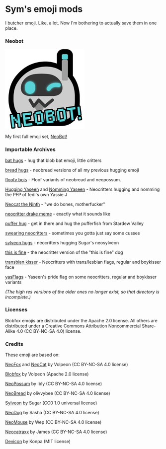 # Sym's emoji mods

I butcher emoji. Like, a lot. Now I'm bothering to actually save them in one place.

### Neobot

![a blobby gray robot with glowing cyan eyes on a display screen, and an antenna with a cyan light at the tip, winking happily](neobot.png)

My first full emoji set, [NeoBot!](https://github.com/SymTrkl/emoji/releases/tag/neobot)

### Importable Archives

[bat hugs](https://github.com/SymTrkl/emoji/releases/tag/hug_bat) - hug that blob bat emoji, little critters

[bread hugs](https://github.com/SymTrkl/emoji/releases/tag/sylveon_hugs) - neobread versions of all my previous hugging emoji

[floofy bois](https://github.com/SymTrkl/emoji/releases/tag/floofy_bois) - Floof variants of neobread and neopossum.

[Hugging Yaseen](https://github.com/SymTrkl/emoji/releases/tag/yashug1.0) and [Nomming Yaseen](https://github.com/SymTrkl/emoji/releases/tag/nom_yas) - Neocritters hugging and nomming the PFP of fedi's own Yassie J

[Neocat the Ninth](https://github.com/SymTrkl/emoji/releases/tag/neogriddle) - "we do bones, motherfucker"

[neocritter drake meme](https://github.com/SymTrkl/emoji/releases/tag/neocritter_drake) - exactly what it sounds like

[puffer hug](https://github.com/SymTrkl/emoji/releases/tag/puffer_hug) - get in there and hug the pufferfish from Stardew Valley

[swearing neocritters](https://github.com/SymTrkl/emoji/releases/tag/swearing_critters) - sometimes you gotta just say some cusses

[sylveon hugs](https://github.com/SymTrkl/emoji/releases/tag/sylveon_hugs) - neocritters hugging Sugar's neosylveon

[this is fine](https://github.com/SymTrkl/emoji/releases/tag/this_is_fine) - the neocritter version of the "this is fine" dog

[transbian kisser](https://github.com/SymTrkl/emoji/releases/tag/transbian_kisser) - Neocritters with trans/lesbian flags, regular and boykisser face

[yasFlags](https://github.com/SymTrkl/emoji/releases/tag/yasFlags) - Yaseen's pride flag on some neocritters, regular and boykisser variants

*(The high res versions of the older ones no longer exist, so that directory is incomplete.)*

### Licenses

Blobfox emojis are distributed under the Apache 2.0 license. All others are distributed under a Creative Commons Attribution Noncommercial Share-Alike 4.0 (CC BY-NC-SA 4.0) license.

### Credits

These emoji are based on:

[NeoFox](https://volpeon.ink/emojis/neofox) and [NeoCat](https://volpeon.ink/emojis/neocat) by Volpeon (CC BY-NC-SA 4.0 license)

[Blobfox](https://volpeon.ink/emojis/blobfox) by Volpeon (Apache 2.0 license)

[NeoPossum](https://skunks.gay/downloads) by Ibly (CC BY-NC-SA 4.0 license)

[NeoBread](https://github.com/olivvybee/emojis/) by olivvybee (CC BY-NC-SA 4.0 license)

[Sylveon](https://git.gay/sugar/sylveon-emotes) by Sugar (CC0 1.0 universal license)

[NeoDog](https://git.gay/moonrabbits/neodog) by Sasha (CC BY-NC-SA 4.0 license)

[NeoMouse](https://git.gay/av70/neomouse/) by Wep (CC BY-NC-SA 4.0 license)

[Neocatraxx](https://codeberg.org/o76923/neomoji) by James (CC BY-NC-SA 4.0 license)

[Devicon](https://devicon.dev/) by Konpa (MIT license)
